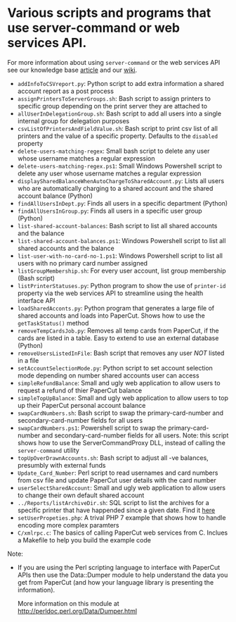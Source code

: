 # Various scripts and programs that use server-command or web services API.

For more information about using `server-command` or the web services API see our
knowledge base [article](https://www.papercut.com/kb/Main/TopTipsForUsingThePublicWebServicesAPI)
and our [wiki](https://github.com/PaperCutSoftware/PaperCutExamples/wiki).

* `addInfoToCSVreport.py`: Python script to add extra information a shared account report as a post process
* `assignPrintersToServerGroups.sh`: Bash script to assign printers to specific group depending on the print server they are attached to
* `allUserInDelegationGroup.sh`: Bash script to add all users into a single internal group for delegation purposes
* `csvListOfPrintersAndFieldValue.sh`: Bash script to print csv list of all printers and the value of a specific property. Defaults to the `disabled` property
* `delete-users-matching-regex`: Small bash script to delete any user whose username matches a regular expression
* `delete-users-matching-regex.ps1`: Small Windows Powershell script to delete any user whose username matches a regular expression
* `displaySharedBalanceWhenAutoChargeToSharedAccount.py`: Lists all users
  who are automatically charging to a shared account and the shared account balance (Python)
* `findAllUsersInDept.py`: Finds all users in a specific department (Python)
* `findAllUsersInGroup.py`: Finds all users in a specific user group (Python)
* `list-shared-account-balances`: Bash script to list all shared accounts and the balance
* `list-shared-account-balances.ps1`: Windows Powershell script to list all shared accounts and the balance
* `list-user-with-no-card-no-1.ps1`: Windows Powershell script to list all users with no primary card number assigned
* `listGroupMembership.sh`: For every user account, list group membership (Bash script)
* `listPrinterStatuses.py`: Python program to show the use of `printer-id` property via the
web services API to streamline using the health interface API
* `loadSharedAcconts.py`: Python program that generates a large file of shared accounts and loads into PaperCut.
  Shows how to use the `getTaskStatus()` method
* `removeTempCardsJob.py`: Removes all temp cards from PaperCut, if the cards are listed in a table.
  Easy to extend to use an external database (Python)
* `removeUsersListedInFile`: Bash script that removes any user _NOT_ listed in a file
* `setAccountSelectionMode.py`: Python script to set account selection mode depending on number shared accounts
user can access
* `simpleRefundBalance`: Small and ugly web application to allow users to request a refund of thier PaperCut balance
* `simpleTopUpBalance`: Small and ugly web application to allow users to top up their PaperCut personal account balance
* `swapCardNumbers.sh`: Bash script to swap the primary-card-number and secondary-card-number fields for all users
* `swapCardNumbers.ps1`: Powershell script to swap the primary-card-number and secondary-card-number fields for all users.
  Note: this script shows how to use the ServerCommandProxy DLL, instead of calling the `server-command` utility
* `topUpOverDrawnAccounts.sh`: Bash script to adjust all -ve balances, presumbly with external funds
* `Update_Card_Number`: Perl script to read usernames and card numbers from csv file and update PaperCut user details with the card number
* `userSelectSharedAccount`: Small and ugly web application to allow users to change their own default shared account
* `../Reports/listArchiveDir.sh`: SQL script to list the archives for a specific printer that have happended since a given date.
  Find it [here](https://github.com/PaperCutSoftware/PaperCutExamples/blob/master/Reports/listArchiveDir.sh)
* `setUserPropeties.php`: A trival PHP 7 example that shows how to handle encoding more complex paramters
* `C/xmlrpc.c`: The basics of calling PaperCut web services from C. Inclues a Makefile to help you build the example code

Note:
* If you are using the Perl scripting language to interface with PaperCut APIs
  then use the Data::Dumper module to help understand the data
  you get from PaperCut (and how your language library is presenting the information).

  More information on this module at http://perldoc.perl.org/Data/Dumper.html
